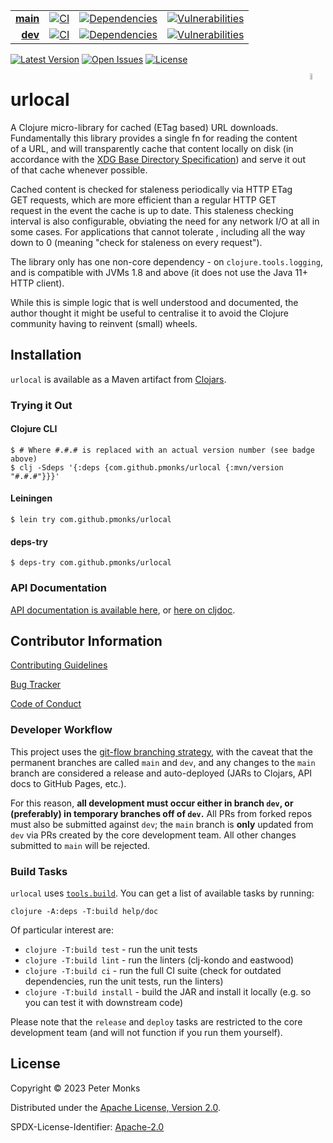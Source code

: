 | | | | |
|---:|:---:|:---:|:---:|
| [**main**](https://github.com/pmonks/urlocal/tree/main) | [![CI](https://github.com/pmonks/urlocal/workflows/CI/badge.svg?branch=main)](https://github.com/pmonks/urlocal/actions?query=workflow%3ACI+branch%3Amain) | [![Dependencies](https://github.com/pmonks/urlocal/workflows/dependencies/badge.svg?branch=main)](https://github.com/pmonks/urlocal/actions?query=workflow%3Adependencies+branch%3Amain) | [![Vulnerabilities](https://github.com/pmonks/urlocal/workflows/vulnerabilities/badge.svg?branch=main)](https://pmonks.github.io/urlocal/nvd/dependency-check-report.html) |
| [**dev**](https://github.com/pmonks/urlocal/tree/dev)  | [![CI](https://github.com/pmonks/urlocal/workflows/CI/badge.svg?branch=dev)](https://github.com/pmonks/urlocal/actions?query=workflow%3ACI+branch%3Adev) | [![Dependencies](https://github.com/pmonks/urlocal/workflows/dependencies/badge.svg?branch=dev)](https://github.com/pmonks/urlocal/actions?query=workflow%3Adependencies+branch%3Adev) | [![Vulnerabilities](https://github.com/pmonks/urlocal/workflows/vulnerabilities/badge.svg?branch=dev)](https://github.com/pmonks/urlocal/actions?query=workflow%3Avulnerabilities+branch%3Adev) |

[![Latest Version](https://img.shields.io/clojars/v/com.github.pmonks/urlocal)](https://clojars.org/com.github.pmonks/urlocal/) [![Open Issues](https://img.shields.io/github/issues/pmonks/urlocal.svg)](https://github.com/pmonks/urlocal/issues) [![License](https://img.shields.io/github/license/pmonks/urlocal.svg)](https://github.com/pmonks/urlocal/blob/main/LICENSE)


<img alt="urlocal logo: a street art image of a brick wall with a red tag scrawled across it that says 'urlocal'" align="right" width="5%" src="https://raw.githubusercontent.com/pmonks/urlocal/main/urlocal-logo.png">

# urlocal

A Clojure micro-library for cached (ETag based) URL downloads.  Fundamentally this library provides a single fn for reading the content of a URL, and will transparently cache that content locally on disk (in accordance with the [XDG Base Directory Specification](https://specifications.freedesktop.org/basedir-spec/basedir-spec-latest.html)) and serve it out of that cache whenever possible.

Cached content is checked for staleness periodically via HTTP ETag GET requests, which are more efficient than a regular HTTP GET request in the event the cache is up to date.  This staleness checking interval is also configurable, obviating the need for any network I/O at all in some cases.  For applications that cannot tolerate , including all the way down to 0 (meaning "check for staleness on every request").

The library only has one non-core dependency - on `clojure.tools.logging`, and is compatible with JVMs 1.8 and above (it does not use the Java 11+ HTTP client).

While this is simple logic that is well understood and documented, the author thought it might be useful to centralise it to avoid the Clojure community having to reinvent (small) wheels.

## Installation

`urlocal` is available as a Maven artifact from [Clojars](https://clojars.org/com.github.pmonks/urlocal).

### Trying it Out

#### Clojure CLI

```shell
$ # Where #.#.# is replaced with an actual version number (see badge above)
$ clj -Sdeps '{:deps {com.github.pmonks/urlocal {:mvn/version "#.#.#"}}}'
```

#### Leiningen

```shell
$ lein try com.github.pmonks/urlocal
```

#### deps-try

```shell
$ deps-try com.github.pmonks/urlocal
```

### API Documentation

[API documentation is available here](https://pmonks.github.io/urlocal/), or [here on cljdoc](https://cljdoc.org/d/com.github.pmonks/urlocal/).

## Contributor Information

[Contributing Guidelines](https://github.com/pmonks/urlocal/blob/main/.github/CONTRIBUTING.md)

[Bug Tracker](https://github.com/pmonks/urlocal/issues)

[Code of Conduct](https://github.com/pmonks/urlocal/blob/main/.github/CODE_OF_CONDUCT.md)

### Developer Workflow

This project uses the [git-flow branching strategy](https://nvie.com/posts/a-successful-git-branching-model/), with the caveat that the permanent branches are called `main` and `dev`, and any changes to the `main` branch are considered a release and auto-deployed (JARs to Clojars, API docs to GitHub Pages, etc.).

For this reason, **all development must occur either in branch `dev`, or (preferably) in temporary branches off of `dev`.**  All PRs from forked repos must also be submitted against `dev`; the `main` branch is **only** updated from `dev` via PRs created by the core development team.  All other changes submitted to `main` will be rejected.

### Build Tasks

`urlocal` uses [`tools.build`](https://clojure.org/guides/tools_build). You can get a list of available tasks by running:

```
clojure -A:deps -T:build help/doc
```

Of particular interest are:

* `clojure -T:build test` - run the unit tests
* `clojure -T:build lint` - run the linters (clj-kondo and eastwood)
* `clojure -T:build ci` - run the full CI suite (check for outdated dependencies, run the unit tests, run the linters)
* `clojure -T:build install` - build the JAR and install it locally (e.g. so you can test it with downstream code)

Please note that the `release` and `deploy` tasks are restricted to the core development team (and will not function if you run them yourself).

## License

Copyright © 2023 Peter Monks

Distributed under the [Apache License, Version 2.0](http://www.apache.org/licenses/LICENSE-2.0).

SPDX-License-Identifier: [Apache-2.0](https://spdx.org/licenses/Apache-2.0)
